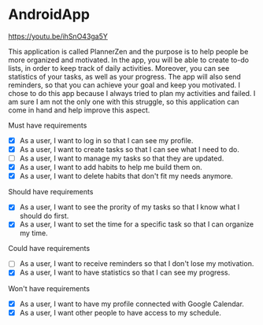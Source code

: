 # AndroidApp

https://youtu.be/ihSnO43ga5Y

This application is called PlannerZen and the purpose is to help people be more organized and motivated. In the app, you will be able to create to-do lists, in order to keep track
of daily activities. Moreover, you can see statistics of your tasks, as well as your progress. The app will also send reminders, so that you can achieve your goal and keep you 
motivated. I chose to do this app because I always tried to plan my activities and failed. I am sure I am not the only one with this struggle, so this application can come in hand
and help improve this aspect.

Must have requirements 

- [x] As a user, I want to log in so that I can see my profile.
- [x] As a user, I want to create tasks so that I can see what I need to do.
- [ ] As a user, I want to manage my tasks so that they are updated. 
- [x] As a user, I want to add habits to help me build them on.
- [x] As a user, I want to delete habits that don't fit my needs anymore.

Should have requirements

- [x] As a user, I want to see the prority of my tasks so that I know what I should do first.
- [x] As a user, I want to set the time for a specific task so that I can organize my time.

Could have requirements

- [ ] As a user, I want to receive reminders so that I don't lose my motivation.
- [x] As a user, I want to have statistics so that I can see my progress.

Won't have requirements

- [x] As a user, I want to have my profile connected with Google Calendar.
- [x] As a user, I want other people to have access to my schedule.
